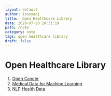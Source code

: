 ```yaml
---
layout: default
author: irosyadi
title:  Open Healthcare Library
date: 2020-07-20 20:31:10
path: /note
category: note
tags: open healthcare library
draft: false
---
```


# Open Healthcare Library

1. [Open Cancer](http://opencancer.net/)
2. [Medical Data for Machine Learning](https://github.com/beamandrew/medical-data)
3. [NLP Health Data](http://ctakes.apache.org/)